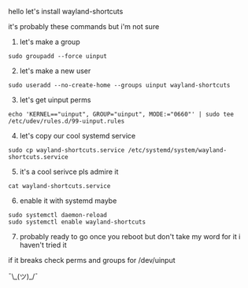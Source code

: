 hello let's install wayland-shortcuts

it's probably these commands but i'm not sure

1. let's make a group
```
sudo groupadd --force uinput
```

2. let's make a new user
```
sudo useradd --no-create-home --groups uinput wayland-shortcuts
```

3. let's get uinput perms
```
echo 'KERNEL=="uinput", GROUP="uinput", MODE:="0660"' | sudo tee /etc/udev/rules.d/99-uinput.rules
```

4. let's copy our cool systemd service
```
sudo cp wayland-shortcuts.service /etc/systemd/system/wayland-shortcuts.service
```

5. it's a cool serivce pls admire it
```
cat wayland-shortcuts.service
```

6. enable it with systemd maybe
```
sudo systemctl daemon-reload
sudo systemctl enable wayland-shortcuts
```

7. probably ready to go once you reboot but don't take my word for it i haven't tried it 

if it breaks check perms and groups for /dev/uinput

¯\\\_(ツ)\_/¯
